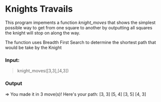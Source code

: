 # Knights Travails

This program impements a function *knight_moves* that shows the simplest possible way to get from one square to another by outputting all squares the knight will stop on along the way.

The function uses Breadth First Search to determine the shortest path that would be take by the Knight

### Input: 
 > knight_moves([3,3],[4,3])

 ### Output
=> You made it in 3 move(s)! Here's your path: 
[3, 3]
[5, 4]
[3, 5]
[4, 3]
